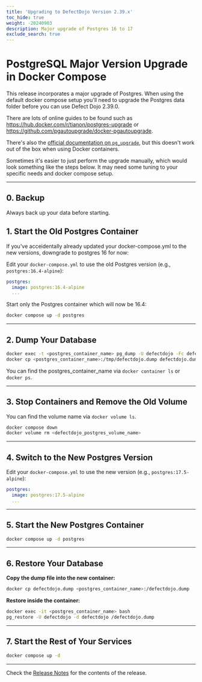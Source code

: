 ```yaml
---
title: 'Upgrading to DefectDojo Version 2.39.x'
toc_hide: true
weight: -20240903
description: Major upgrade of Postgres 16 to 17
exclude_search: true
---
```


# PostgreSQL Major Version Upgrade in Docker Compose

This release incorporates a major upgrade of Postgres. When using the default docker compose setup you'll need to upgrade the Postgres data folder before you can use Defect Dojo 2.39.0.

There are lots of online guides to be found such as https://hub.docker.com/r/tianon/postgres-upgrade or https://github.com/pgautoupgrade/docker-pgautoupgrade.

There's also the [official documentation on `pg_upgrade`](https://www.postgresql.org/docs/current/pgupgrade.html), but this doesn't work out of the box when using Docker containers.

Sometimes it's easier to just perform the upgrade manually, which would look something like the steps below.
It may need some tuning to your specific needs and docker compose setup.

---

## 0. Backup

Always back up your data before starting.

## 1. Start the Old Postgres Container

If you've acceidentally already updated your docker-compose.yml to the new versions, downgrade to postgres 16 for now:

Edit your `docker-compose.yml` to use the old Postgres version (e.g., `postgres:16.4-alpine`):

```yaml
postgres:
  image: postgres:16.4-alpine
  ...
```

Start only the Postgres container which will now be 16.4:

```bash
docker compose up -d postgres
```

---

## 2. Dump Your Database

```bash
docker exec -t <postgres_container_name> pg_dump -U defectdojo -Fc defectdojo -f /tmp/defectdojo.dump
docker cp <postgres_container_name>:/tmp/defectdojo.dump defectdojo.dump
```
You can find the postgres_container_name via `docker container ls` or `docker ps`.

---

## 3. Stop Containers and Remove the Old Volume

You can find the volume name via `docker volume ls`.

```bash
docker compose down
docker volume rm <defectdojo_postgres_volume_name>
```

---

## 4. Switch to the New Postgres Version

Edit your `docker-compose.yml` to use the new version (e.g., `postgres:17.5-alpine`):

```yaml
postgres:
  image: postgres:17.5-alpine
  ...
```

---

## 5. Start the New Postgres Container

```bash
docker compose up -d postgres
```

---

## 6. Restore Your Database

**Copy the dump file into the new container:**

```bash
docker cp defectdojo.dump <postgres_container_name>:/defectdojo.dump
```

**Restore inside the container:**

```bash
docker exec -it <postgres_container_name> bash
pg_restore -U defectdojo -d defectdojo /defectdojo.dump
```

---

## 7. Start the Rest of Your Services

```bash
docker compose up -d
```

---


Check the [Release Notes](https://github.com/DefectDojo/django-DefectDojo/releases/tag/2.39.0) for the contents of the release.
